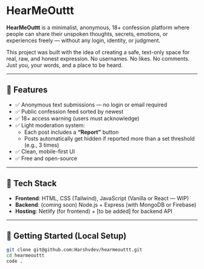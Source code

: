 # HearMeOuttt

**HearMeOuttt** is a minimalist, anonymous, 18+ confession platform where people can share their unspoken thoughts, secrets, emotions, or experiences freely — without any login, identity, or judgment.

This project was built with the idea of creating a safe, text-only space for real, raw, and honest expression. No usernames. No likes. No comments. Just you, your words, and a place to be heard.

---

## 🌟 Features

- ✅ Anonymous text submissions — no login or email required
- ✅ Public confession feed sorted by newest
- ✅ 18+ access warning (users must acknowledge)
- ✅ Light moderation system:
  - Each post includes a **“Report”** button
  - Posts automatically get hidden if reported more than a set threshold (e.g., 3 times)
- ✅ Clean, mobile-first UI
- ✅ Free and open-source

---

## 🔧 Tech Stack

- **Frontend**: HTML, CSS (Tailwind), JavaScript (Vanilla or React — WIP)
- **Backend**: (coming soon) Node.js + Express (with MongoDB or Firebase)
- **Hosting**: Netlify (for frontend) + [to be added] for backend API

---

## 🚀 Getting Started (Local Setup)

```bash
git clone git@github.com:Harshvdev/hearmeouttt.git
cd hearmeouttt
code .
